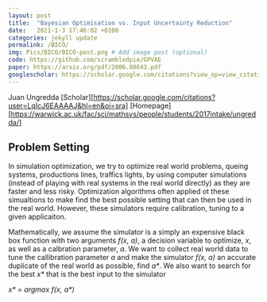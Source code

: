 ```yaml
---
layout: post
title:  "Bayesian Optimisation vs. Input Uncertainty Reduction"
date:   2021-1-3 17:46:02 +0100
categories: jekyll update
permalink: /BICO/
img: Pics/BICO/BICO-post.png # Add image post (optional)
code: https://github.com/scrambledpie/GPVAE
paper: https://arxiv.org/pdf/2006.00643.pdf
googlescholar: https://scholar.google.com/citations?view_op=view_citation&hl=en&user=LqIcJ6EAAAAJ&alert_preview_top_rm=2&citation_for_view=LqIcJ6EAAAAJ:u5HHmVD_uO8C
---
```


Juan Ungredda [Scholar][https://scholar.google.com/citations?user=LqIcJ6EAAAAJ&hl=en&oi=sra] [Homepage][https://warwick.ac.uk/fac/sci/mathsys/people/students/2017intake/ungredda/]

## Problem Setting

In simulation optimization, we try to optimize real world problems, queing systems, productions lines, traffics lights, by using computer simulations (instead of playing with real systems in the real world directly) as they are faster and less risky. Optimization algorithms often applied ot these simualtions to make find the best possible setting that can then be used in the real world. However, these simulators require calibration, tuning to a given applicaiton.

Mathematically, we assume the simulator is a simply an expensive black box function with two arguments _f(x, a)_, a decision variable to optimize, _x_, as well as a calbration parameter, _a_. We want to collect real world data to tune the callibration parameter _a_ and make the simulator _f(x, a)_ an accurate duplicate of the real world as possible, find _a*_. We also want to search for the best _x*_ that is the best input to the simulator

_x* = argmax f(x, a*)_

